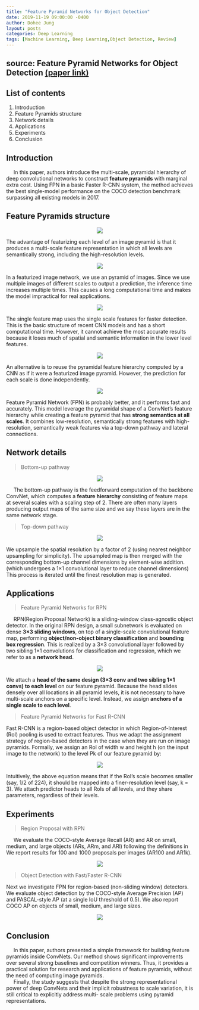 ```yaml
---
title: "Feature Pyramid Networks for Object Detection"
date: 2019-11-19 09:00:00 -0400
author: Dohee Jung
layout: posts
categories: Deep Learning
tags: [Machine Learning, Deep Learning,Object Detection, Review]
---
```


## source: Feature Pyramid Networks for Object Detection [(paper link)][Lin]


## List of contents
1. Introduction
2. Feature Pyramids structure
3. Network details
4. Applications
5. Experiments
6. Conclusion


## Introduction
&nbsp;&nbsp;&nbsp;&nbsp; In this paper, authors introduce the multi-scale, pyramidal hierarchy of deep convolutional networks to construct **feature pyramids** with marginal extra cost. Using FPN in a basic Faster R-CNN system, the method achieves the best single-model performance on the COCO detection benchmark surpassing all existing models in 2017.


## Feature Pyramids structure

<div style="text-align:center"><img src="https://user-images.githubusercontent.com/57972646/69858577-aabbf480-12d5-11ea-8a23-c0cb7d42d74e.png" /></div>

The advantage of featurizing each level of an image pyramid is that it produces a multi-scale feature representation in which all levels are semantically strong, including the high-resolution levels.

<div style="text-align:center"><img src="https://user-images.githubusercontent.com/57972646/69858580-abed2180-12d5-11ea-90b6-178e56b36c8b.png" /></div>

In a featurized image network, we use an pyramid of images. Since we use multiple images of different scales to output a prediction, the inference time increases multiple times. This causes a long computational time and makes the model impractical for real applications.

<div style="text-align:center"><img src="https://user-images.githubusercontent.com/57972646/69858583-ad1e4e80-12d5-11ea-9ca4-0c11ac8a0636.png" /></div>

The single feature map uses the single scale features for faster detection. This is the basic structure of recent CNN models and has a short computational time. However, it cannot achieve the most accurate results because it loses much of spatial and semantic information in the lower level features.

<div style="text-align:center"><img src="https://user-images.githubusercontent.com/57972646/69858591-aee81200-12d5-11ea-884d-47c0d793918e.png" /></div>

An alternative is to reuse the pyramidal feature hierarchy computed by a CNN as if it were a featurized image pyramid. However, the prediction for each scale is done independently.

<div style="text-align:center"><img src="https://user-images.githubusercontent.com/57972646/69858594-b14a6c00-12d5-11ea-8c3e-3c17063110d3.png" /></div>

Feature Pyramid Network (FPN) is probably better, and it performs fast and accurately. This model leverage the pyramidal shape of a ConvNet’s feature hierarchy while creating a feature pyramid that has **strong semantics at all scales**. It combines low-resolution, semantically strong features with high-resolution, semantically weak features via a top-down pathway and lateral connections.


## Network details

> Bottom-up pathway

<div style="text-align:center"><img src="https://user-images.githubusercontent.com/57972646/69858602-b3acc600-12d5-11ea-9111-baf7745d650e.png" /></div>

&nbsp;&nbsp;&nbsp;&nbsp; The bottom-up pathway is the feedforward computation of the backbone ConvNet, which computes a **feature hierarchy** consisting of feature maps at several scales with a scaling step of 2. There are often many layers producing output maps of the same size and we say these layers are in the same network stage.

> Top-down pathway

<div style="text-align:center"><img src="https://user-images.githubusercontent.com/57972646/69858602-b3acc600-12d5-11ea-9111-baf7745d650e.png" /></div>

We upsample the spatial resolution by a factor of 2 (using nearest neighbor upsampling for simplicity). The upsampled map is then merged with the corresponding bottom-up channel dimensions by element-wise addition. (which undergoes a 1×1 convolutional layer to reduce channel dimensions) This process is iterated until the finest resolution map is generated.


## Applications

> Feature Pyramid Networks for RPN

&nbsp;&nbsp;&nbsp;&nbsp; RPN(Region Proposal Network) is a sliding-window class-agnostic object detector. In the original RPN design, a small subnetwork is evaluated on dense **3×3 sliding windows**, on top of a single-scale convolutional feature map, performing **object/non-object binary classification** and **bounding box regression**. This is realized by a 3×3 convolutional layer followed by two sibling 1×1 convolutions for classification and regression, which we refer to as a **network head**. 

<div style="text-align:center"><img src="https://user-images.githubusercontent.com/57972646/69858612-b90a1080-12d5-11ea-95d4-a9cf5582dbd9.png" /></div>

We attach a **head of the same design (3×3 conv and two sibling 1×1 convs) to each level** on our feature pyramid. Because the head slides densely over all locations in all pyramid levels, it is not necessary to have multi-scale anchors on a specific level. Instead, we assign **anchors of a single scale to each level**.

> Feature Pyramid Networks for Fast R-CNN 

Fast R-CNN is a region-based object detector in which Region-of-Interest (RoI) pooling is used to extract features.
Thus we adapt the assignment strategy of region-based detectors in the case when they are run on image pyramids. Formally, we assign an RoI of width w and height h (on the input image to the network) to the level Pk of our feature pyramid by:

<div style="text-align:center"><img src="https://user-images.githubusercontent.com/57972646/69858606-b4ddf300-12d5-11ea-9651-e4f28ef86012.png" /></div>

Intuitively, the above equation means that if the RoI’s scale becomes smaller (say, 1/2 of 224), it should be mapped into a finer-resolution level (say, k = 3). We attach predictor heads to all RoIs of all levels, and they share parameters, regardless of their levels.



## Experiments

> Region Proposal with RPN

&nbsp;&nbsp;&nbsp;&nbsp; We evaluate the COCO-style Average Recall (AR) and
AR on small, medium, and large objects (ARs, ARm, and ARl) following the definitions in  We report results for 100 and 1000 proposals per images (AR100 and AR1k).

<div style="text-align:center"><img src="https://user-images.githubusercontent.com/57972646/69858608-b60f2000-12d5-11ea-8351-f944db091268.png" /></div>

> Object Detection with Fast/Faster R-CNN

Next we investigate FPN for region-based (non-sliding window) detectors. We evaluate object detection by the COCO-style Average Precision (AP) and PASCAL-style AP (at a single IoU threshold of 0.5). We also report COCO AP on objects of small, medium, and large sizes.

<div style="text-align:center"><img src="https://user-images.githubusercontent.com/57972646/69858609-b7d8e380-12d5-11ea-91e6-4da5175b62d5.png" /></div>

## Conclusion

&nbsp;&nbsp;&nbsp;&nbsp; In this paper, authors presented a simple framework for building feature pyramids inside ConvNets. Our method shows significant improvements over several strong baselines and competition winners. Thus, it provides a practical solution for research and applications of feature pyramids, without the need of computing image pyramids. <br/>
&nbsp;&nbsp;&nbsp;&nbsp; Finally, the study suggests that despite the strong representational power of deep ConvNets and their implicit robustness to scale variation, it is still critical to explicitly address multi- scale problems using pyramid representations.



[Lin]: https://arxiv.org/abs/1612.03144
